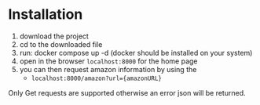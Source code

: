 # Installation 
1. download the project
2. cd to the downloaded file
3. run: docker compose up -d (docker should be installed on your system)
4. open in the browser `localhost:8000` for the home page
5. you can then request amazon information by using the 
   - `localhost:8000/amazon?url={amazonURL}`


Only Get requests are supported otherwise an error json will be returned.
